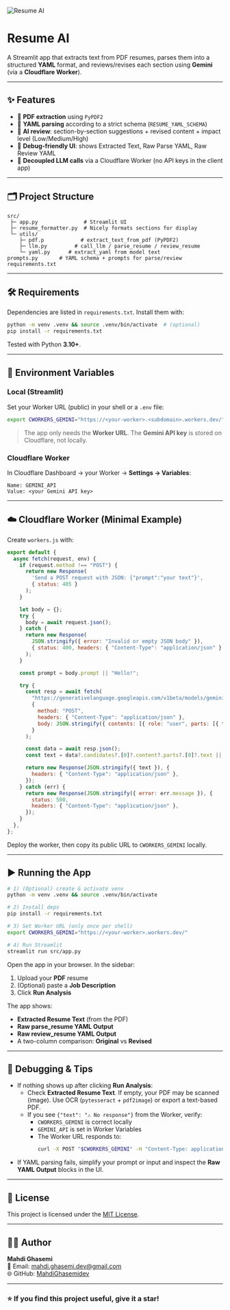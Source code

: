 ![Resume AI](https://www.recruiter.com/recruiting/wp-content/uploads/2022/07/ai-based-resume-screening.jpg)

# Resume AI

A Streamlit app that extracts text from PDF resumes, parses them into a structured **YAML** format, and reviews/revises each section using **Gemini** (via a **Cloudflare Worker**).

---

## ✨ Features
- 🧾 **PDF extraction** using `PyPDF2`
- 🧱 **YAML parsing** according to a strict schema (`RESUME_YAML_SCHEMA`)
- 🧠 **AI review**: section-by-section suggestions + revised content + impact level (Low/Medium/High)
- 👀 **Debug-friendly UI**: shows Extracted Text, Raw Parse YAML, Raw Review YAML
- 🔐 **Decoupled LLM calls** via a Cloudflare Worker (no API keys in the client app)

---

## 🗂 Project Structure
```
src/
 ├─ app.py               # Streamlit UI
 ├─ resume_formatter.py  # Nicely formats sections for display
 └─ utils/
    ├─ pdf.p            # extract_text_from_pdf (PyPDF2)
    ├─ llm.py         # call_llm / parse_resume / review_resume
    └─ yaml.py      # extract_yaml from model text
prompts.py       # YAML schema + prompts for parse/review
requirements.txt
```

---

## 🛠 Requirements

Dependencies are listed in `requirements.txt`.  Install them with:

```bash
python -m venv .venv && source .venv/bin/activate  # (optional)
pip install -r requirements.txt
```

Tested with Python **3.10+**.

---

## 🔑 Environment Variables

### Local (Streamlit)
Set your Worker URL (public) in your shell or a `.env` file:

```bash
export CWORKERS_GEMINI="https://<your-worker>.<subdomain>.workers.dev/"
```

> The app only needs the **Worker URL**. The **Gemini API key** is stored on Cloudflare, not locally.

### Cloudflare Worker
In Cloudflare Dashboard → your Worker → **Settings → Variables**:

```
Name: GEMINI_API
Value: <your Gemini API key>
```

---

## ☁️ Cloudflare Worker (Minimal Example)

Create `workers.js` with:

```javascript
export default {
  async fetch(request, env) {
    if (request.method !== "POST") {
      return new Response(
        'Send a POST request with JSON: {"prompt":"your text"}',
        { status: 405 }
      );
    }

    let body = {};
    try {
      body = await request.json();
    } catch {
      return new Response(
        JSON.stringify({ error: "Invalid or empty JSON body" }),
        { status: 400, headers: { "Content-Type": "application/json" } }
      );
    }

    const prompt = body.prompt || "Hello!";

    try {
      const resp = await fetch(
        "https://generativelanguage.googleapis.com/v1beta/models/gemini-1.5-flash:generateContent?key=" + env.GEMINI_API,
        {
          method: "POST",
          headers: { "Content-Type": "application/json" },
          body: JSON.stringify({ contents: [{ role: "user", parts: [{ text: prompt }] }] }),
        }
      );

      const data = await resp.json();
      const text = data?.candidates?.[0]?.content?.parts?.[0]?.text || "⚠️ No response";

      return new Response(JSON.stringify({ text }), {
        headers: { "Content-Type": "application/json" },
      });
    } catch (err) {
      return new Response(JSON.stringify({ error: err.message }), {
        status: 500,
        headers: { "Content-Type": "application/json" },
      });
    }
  },
};
```

Deploy the worker, then copy its public URL to `CWORKERS_GEMINI` locally.

---

## ▶️ Running the App

```bash
# 1) (Optional) create & activate venv
python -m venv .venv && source .venv/bin/activate

# 2) Install deps
pip install -r requirements.txt

# 3) Set Worker URL (only once per shell)
export CWORKERS_GEMINI="https://<your-worker>.workers.dev/"

# 4) Run Streamlit
streamlit run src/app.py
```

Open the app in your browser. In the sidebar:
1. Upload your **PDF** resume
2. (Optional) paste a **Job Description**
3. Click **Run Analysis**

The app shows:
- **Extracted Resume Text** (from the PDF)
- **Raw parse_resume YAML Output**
- **Raw review_resume YAML Output**
- A two-column comparison: **Original** vs **Revised**

---

## 🧪 Debugging & Tips
- If nothing shows up after clicking **Run Analysis**:
  - Check **Extracted Resume Text**. If empty, your PDF may be scanned (image). Use OCR (`pytesseract` + `pdf2image`) or export a text-based PDF.
  - If you see `{"text": "⚠️ No response"}` from the Worker, verify:
    - `CWORKERS_GEMINI` is correct locally
    - `GEMINI_API` is set in Worker Variables
    - The Worker URL responds to:
      ```bash
      curl -X POST "$CWORKERS_GEMINI" -H "Content-Type: application/json" -d '{"prompt":"Hello"}'
      ```
- If YAML parsing fails, simplify your prompt or input and inspect the **Raw YAML Output** blocks in the UI.


---

## 🪪 License

This project is licensed under the [MIT License](LICENSE).

---

## 👨‍💻 Author
**Mahdi Ghasemi**  
📧 Email: mahdi.ghasemi.dev@gmail.com  
🌐 GitHub: [MahdiGhasemidev](https://github.com/MahdiGhasemidev)

---

### ⭐ If you find this project useful, give it a star!